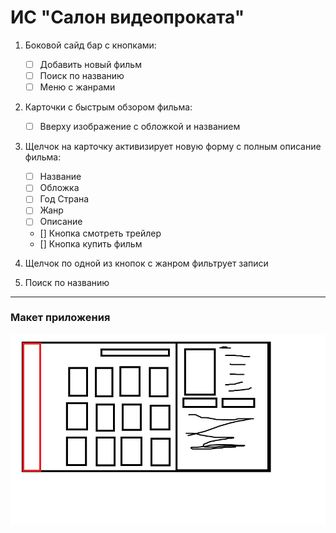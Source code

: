# ИС "Салон видеопроката"

1. Боковой сайд бар с кнопками:

    * [ ] Добавить новый фильм
    * [ ] Поиск по названию
    * [ ] Меню с жанрами

2. Карточки с быстрым обзором фильма:
    
    * [ ] Вверху изображение с обложкой и названием

3. Щелчок на карточку активизирует новую форму с полным описание фильма:
    
    * [ ] Название
    * [ ] Обложка
    * [ ] Год Страна
    * [ ] Жанр
    * [ ] Описание
    * [] Кнопка смотреть трейлер
    * [] Кнопка купить фильм
    
4. Щелчок по одной из кнопок с жанром фильтрует записи

5. Поиск по названию

    
---
### Макет приложения

![Макет приложения](Макет.jpg)

